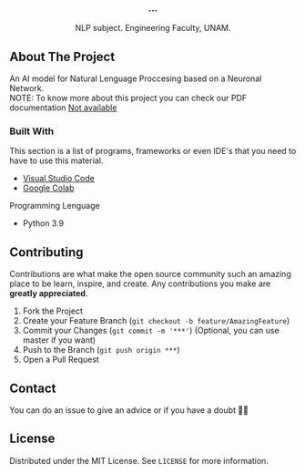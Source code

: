 <p align="center">
  <h3 align="center">... </h3>

  <p align="center">
    NLP subject. Engineering Faculty, UNAM.
  <p/>
</p>

<!-- ABOUT THE PROJECT -->
## About The Project

An AI model for Natural Lenguage Proccesing based on a Neuronal Network.<br>
NOTE: To know more about this project you can check our PDF documentation [Not available]()


### Built With

This section is a list of programs, frameworks or even IDE's that you need to have to use this material.
-  [Visual Studio Code](https://code.visualstudio.com/)
-  [Google Colab](https://colab.research.google.com/notebooks/intro.ipynb#recent=true)

Programming Lenguage 
- Python 3.9


## Contributing
Contributions are what make the open source community such an amazing place to be learn, inspire, and create. Any contributions you make are **greatly appreciated**.

1. Fork the Project
2. Create your Feature Branch (`git checkout -b feature/AmazingFeature`)
3. Commit your Changes (`git commit -m '***'`) (Optional, you can use master if you want)
4. Push to the Branch (`git push origin ***`)  
5. Open a Pull Request

## Contact
You can do an issue to give an advice or if you have a doubt ✌🏻

## License 
Distributed under the MIT License. See `LICENSE` for more information.
